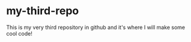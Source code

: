 # my-third-repo
This is my very third repository in github and it's where I will make some cool code!

